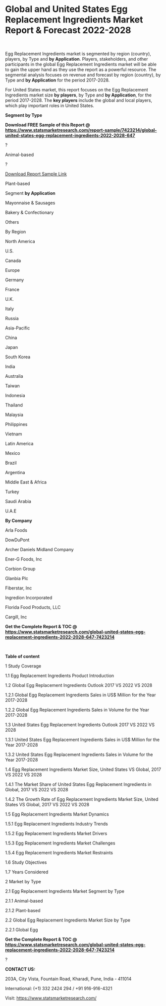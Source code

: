 <h1>Global and United States Egg Replacement Ingredients Market Report & Forecast 2022-2028</h1><br/><p>Egg Replacement Ingredients market is segmented by region (country), players, by Type and <strong>by Application</strong>. Players, stakeholders, and other participants in the global Egg Replacement Ingredients market will be able to gain the upper hand as they use the report as a powerful resource. The segmental analysis focuses on revenue and forecast by region (country), by Type and <strong>by Application</strong> for the period 2017-2028.</p>
 
 
 
 <p>For United States market, this report focuses on the Egg Replacement Ingredients market size <strong>by players</strong>, by Type and <strong>by Application</strong>, for the period 2017-2028. The <strong>key players</strong> include the global and local players, which play important roles in United States.</p>
 
 
 
 <p><strong>Segment by Type</strong></p>
 
 
 
 <div><b>Download FREE Sample of this Report @ <a href="https://www.statsmarketresearch.com/download-free-sample/7423214/global-united-states-egg-replacement-ingredients-2022-2028-647">https://www.statsmarketresearch.com/report-sample/7423214/global-united-states-egg-replacement-ingredients-2022-2028-647</a></b></div>
 
 
 
 <p>? </p>
 
 
 
 <p>Animal-based</p>
 
 
 
 <p>? </p>
 
 
 
 <p><a href="https://www.statsmarketresearch.com/download-free-sample/7423214/global-united-states-egg-replacement-ingredients-2022-2028-647">Download Report Sample Link</a></p>
 
 
 
 <p>Plant-based</p>
 
 
 
 <p>Segment <strong>by Application</strong></p>
 
 
 
 <p>Mayonnaise & Sausages</p>
 
 
 
 <p>Bakery & Confectionary</p>
 
 
 
 <p>Others</p>
 
 
 
 <p>By Region</p>
 
 
 
 <p>North America</p>
 
 
 
 <p>U.S.</p>
 
 
 
 <p>Canada</p>
 
 
 
 <p>Europe</p>
 
 
 
 <p>Germany</p>
 
 
 
 <p>France</p>
 
 
 
 <p>U.K.</p>
 
 
 
 <p>Italy</p>
 
 
 
 <p>Russia</p>
 
 
 
 <p>Asia-Pacific</p>
 
 
 
 <p>China</p>
 
 
 
 <p>Japan</p>
 
 
 
 <p>South Korea</p>
 
 
 
 <p>India</p>
 
 
 
 <p>Australia</p>
 
 
 
 <p>Taiwan</p>
 
 
 
 <p>Indonesia</p>
 
 
 
 <p>Thailand</p>
 
 
 
 <p>Malaysia</p>
 
 
 
 <p>Philippines</p>
 
 
 
 <p>Vietnam</p>
 
 
 
 <p>Latin America</p>
 
 
 
 <p>Mexico</p>
 
 
 
 <p>Brazil</p>
 
 
 
 <p>Argentina</p>
 
 
 
 <p>Middle East & Africa</p>
 
 
 
 <p>Turkey</p>
 
 
 
 <p>Saudi Arabia</p>
 
 
 
 <p>U.A.E</p>
 
 
 
 <p><strong>By Company</strong></p>
 
 
 
 <p>Arla Foods</p>
 
 
 
 <p>DowDuPont</p>
 
 
 
 <p>Archer Daniels Midland Company</p>
 
 
 
 <p>Ener-G Foods, Inc</p>
 
 
 
 <p>Corbion Group</p>
 
 
 
 <p>Glanbia Plc</p>
 
 
 
 <p>Fiberstar, Inc</p>
 
 
 
 <p>Ingredion Incorporated</p>
 
 
 
 <p>Florida Food Products, LLC</p>
 
 
 
 <p>Cargill, Inc</p>
 
 
 
 <div><b>Get the Complete Report & TOC @ <a href="https://www.statsmarketresearch.com/global-united-states-egg-replacement-ingredients-2022-2028-647-7423214">https://www.statsmarketresearch.com/global-united-states-egg-replacement-ingredients-2022-2028-647-7423214</a></b></div>
 
 
 
 <p><br />
 
 <b>Table of content</b></p>
 
 
 
 <p>1 Study Coverage<br />
 
 1.1 Egg Replacement Ingredients Product Introduction<br />
 
 1.2 Global Egg Replacement Ingredients Outlook 2017 VS 2022 VS 2028<br />
 
 1.2.1 Global Egg Replacement Ingredients Sales in US$ Million for the Year 2017-2028<br />
 
 1.2.2 Global Egg Replacement Ingredients Sales in Volume for the Year 2017-2028<br />
 
 1.3 United States Egg Replacement Ingredients Outlook 2017 VS 2022 VS 2028<br />
 
 1.3.1 United States Egg Replacement Ingredients Sales in US$ Million for the Year 2017-2028<br />
 
 1.3.2 United States Egg Replacement Ingredients Sales in Volume for the Year 2017-2028<br />
 
 1.4 Egg Replacement Ingredients Market Size, United States VS Global, 2017 VS 2022 VS 2028<br />
 
 1.4.1 The Market Share of United States Egg Replacement Ingredients in Global, 2017 VS 2022 VS 2028<br />
 
 1.4.2 The Growth Rate of Egg Replacement Ingredients Market Size, United States VS Global, 2017 VS 2022 VS 2028<br />
 
 1.5 Egg Replacement Ingredients Market Dynamics<br />
 
 1.5.1 Egg Replacement Ingredients Industry Trends<br />
 
 1.5.2 Egg Replacement Ingredients Market Drivers<br />
 
 1.5.3 Egg Replacement Ingredients Market Challenges<br />
 
 1.5.4 Egg Replacement Ingredients Market Restraints<br />
 
 1.6 Study Objectives<br />
 
 1.7 Years Considered<br />
 
 2 Market by Type<br />
 
 2.1 Egg Replacement Ingredients Market Segment by Type<br />
 
 2.1.1 Animal-based<br />
 
 2.1.2 Plant-based<br />
 
 2.2 Global Egg Replacement Ingredients Market Size by Type<br />
 
 2.2.1 Global Egg</p>
 
 
 
 <div><b>Get the Complete Report & TOC @ <a href="https://www.statsmarketresearch.com/global-united-states-egg-replacement-ingredients-2022-2028-647-7423214">https://www.statsmarketresearch.com/global-united-states-egg-replacement-ingredients-2022-2028-647-7423214</a></b></div>
 
 
 
 <p>? </p>
 
 
 
 <p><b>CONTACT US:</b><br />
 
 203A, City Vista, Fountain Road, Kharadi, Pune, India - 411014<br />
 
 International: (+1) 332 2424 294 / +91 916-916-4321<br />
 
 Visit: <a href="https://www.statsmarketresearch.com/">https://www.statsmarketresearch.com/</a></p>